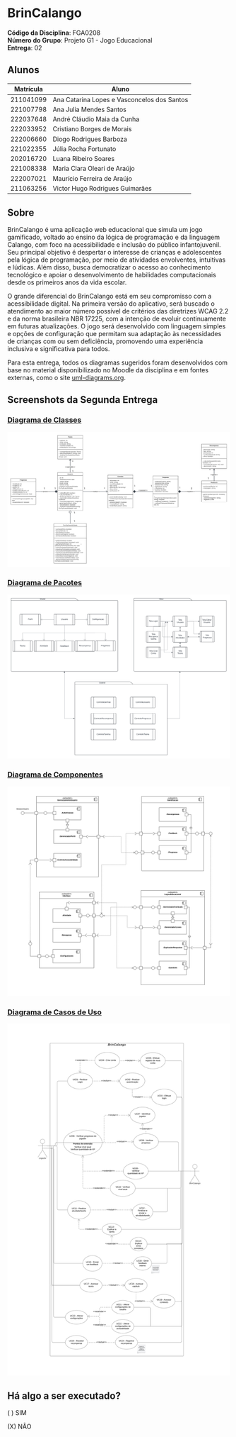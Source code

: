 # BrinCalango

**Código da Disciplina**: FGA0208<br>
**Número do Grupo**: Projeto G1 - Jogo Educacional<br>
**Entrega**: 02<br>

## Alunos
| Matrícula   | Aluno                                         |
|-------------|-----------------------------------------------|
| 211041099   | Ana Catarina Lopes e Vasconcelos dos Santos   |
| 221007798   | Ana Julia Mendes Santos                       |
| 222037648   | André Cláudio Maia da Cunha                   |
| 222033952   | Cristiano Borges de Morais                    |
| 222006660   | Diogo Rodrigues Barboza                       |
| 221022355   | Júlia Rocha Fortunato                         |
| 202016720   | Luana Ribeiro Soares                          |
| 221008338   | Maria Clara Oleari de Araújo                  |
| 222007021   | Maurício Ferreira de Araújo                   |
| 211063256   | Victor Hugo Rodrigues Guimarães               |

## Sobre 
BrinCalango é uma aplicação web educacional que simula um jogo gamificado, voltado ao ensino da lógica de programação e da linguagem Calango, com foco na acessibilidade e inclusão do público infantojuvenil. Seu principal objetivo é despertar o interesse de crianças e adolescentes pela lógica de programação, por meio de atividades envolventes, intuitivas e lúdicas. Além disso, busca democratizar o acesso ao conhecimento tecnológico e apoiar o desenvolvimento de habilidades computacionais desde os primeiros anos da vida escolar.

O grande diferencial do BrinCalango está em seu compromisso com a acessibilidade digital. Na primeira versão do aplicativo, será buscado o atendimento ao maior número possível de critérios das diretrizes WCAG 2.2 e da norma brasileira NBR 17225, com a intenção de evoluir continuamente em futuras atualizações. O jogo será desenvolvido com linguagem simples e opções de configuração que permitam sua adaptação às necessidades de crianças com ou sem deficiência, promovendo uma experiência inclusiva e significativa para todos.

Para esta entrega, todos os diagramas sugeridos foram desenvolvidos com base no material disponibilizado no Moodle da disciplina e em fontes externas, como o site [uml-diagrams.org](https://www.uml-diagrams.org/).

## Screenshots da Segunda Entrega
### [Diagrama de Classes](https://unbarqdsw2025-1-turma02.github.io/2025.1-T02-_G1_JogoEducacional_Entrega_02/#/Modelagem/2.1.ModelagemEstatica?id=diagrama-de-classes)
![diagrama de classes](Modelagem/DiagramadeClasses-BrinCalango.png)

### [Diagrama de Pacotes](https://unbarqdsw2025-1-turma02.github.io/2025.1-T02-_G1_JogoEducacional_Entrega_02/#/Modelagem/2.1.ModelagemEstatica?id=diagrama-de-pacotes)
![diagrama de pacotes](Modelagem/DiagramaPacotes.png)

### [Diagrama de Componentes](https://unbarqdsw2025-1-turma02.github.io/2025.1-T02-_G1_JogoEducacional_Entrega_02/#/Modelagem/2.1.ModelagemEstatica?id=diagrama-de-componentes)
![diagrama de componentes](Modelagem/diagrama-componentes.drawio.png)

### [Diagrama de Casos de Uso](http://localhost:3000/#/Modelagem/2.3.ModelagemOrganizacionalCasosDeUso?id=diagrama-de-casos-de-uso)
![diagrama de casos de uso](Modelagem/casodeuso/casosdeuso-brinca.svg)


## Há algo a ser executado?

( ) SIM

(X) NÃO
